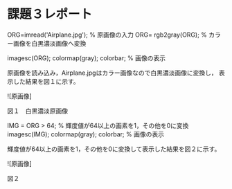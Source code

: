 # 課題３レポート

ORG=imread('Airplane.jpg'); % 原画像の入力
ORG= rgb2gray(ORG); % カラー画像を白黒濃淡画像へ変換

imagesc(ORG); colormap(gray); colorbar; % 画像の表示

原画像を読み込み，Airplane.jpgはカラー画像なので白黒濃淡画像に変換し，
表示した結果を図１に示す。

![原画像]

図１　白黒濃淡原画像

IMG = ORG > 64; % 輝度値が64以上の画素を1，その他を0に変換
imagesc(IMG); colormap(gray); colorbar; % 画像の表示

輝度値が64以上の画素を1，その他を0に変換して表示した結果を図２に示す。

![原画像]

図２　
